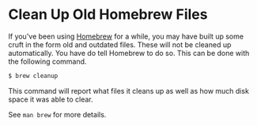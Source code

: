 # Clean Up Old Homebrew Files

If you've been using [Homebrew](https://github.com/Homebrew/homebrew) for a
while, you may have built up some cruft in the form old and outdated files.
These will not be cleaned up automatically. You have do tell Homebrew to do
so. This can be done with the following command.

```bash
$ brew cleanup
```

This command will report what files it cleans up as well as how much disk
space it was able to clear.

See `man brew` for more details.
